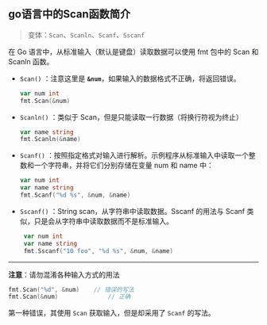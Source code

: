 ## go语言中的Scan函数简介

> 变体：`Scan`、`Scanln`、`Scanf`、`Sscanf`

在 Go 语言中，从标准输入（默认是键盘）读取数据可以使用 fmt 包中的 Scan 和 Scanln 函数。

+   `Scan()` ：注意这里是 **`&num`**，如果输入的数据格式不正确，将返回错误。
    
    ```go
    var num int
    fmt.Scan(&num)
    ```
    
+   `Scanln()` ：类似于 Scan，但是只能读取一行数据（将换行符视为终止）
    
    ```go
    var name string
    fmt.Scanln(&name)
    ```
    
+   `Scanf()` ：按照指定格式对输入进行解析。示例程序从标准输入中读取一个整数和一个字符串，并将它们分别存储在变量 num 和 name 中：
    
    ```go
    var num int
    var name string
    fmt.Scanf("%d %s", &num, &name)
    ```
    
+   `Sscanf()` ：String scan，从字符串中读取数据。Sscanf 的用法与 Scanf 类似，只是会从字符串中读取数据而不是标准输入。
    
    ```go
     var num int
     var name string
     fmt.Sscanf("10 foo", "%d %s", &num, &name)
    ```
    

* * *

**注意**：请勿混淆各种输入方式的用法

```go
fmt.Scan("%d", &num)	// 错误的写法
fmt.Scan(&num)				// 正确
```

第一种错误，其使用 `Scan` 获取输入，但是却采用了 `Scanf` 的写法。
